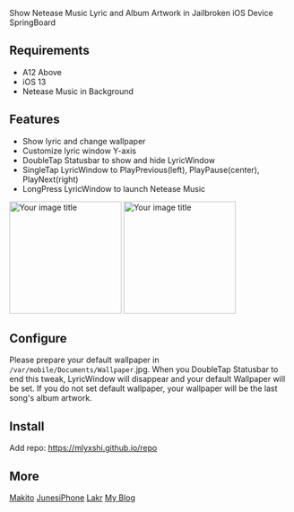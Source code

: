 Show Netease Music Lyric and Album Artwork in Jailbroken iOS Device SpringBoard

## Requirements
- A12 Above
- iOS 13 
- Netease Music in Background

## Features
- Show lyric and change wallpaper 
- Customize lyric window Y-axis
- DoubleTap Statusbar to show and hide LyricWindow
- SingleTap LyricWindow to PlayPrevious(left), PlayPause(center), PlayNext(right)
- LongPress LyricWindow to launch Netease Music

<img src="https://raw.githubusercontent.com/onewayticket255/DesktopNeteaseLyric/master/screenshot.png" alt="Your image title" width="200"/>
<img src="https://raw.githubusercontent.com/onewayticket255/DesktopNeteaseLyric/master/setting.png" alt="Your image title" width="200"/>

## Configure 
Please prepare your default wallpaper in `/var/mobile/Documents/Wallpaper`.jpg. When you DoubleTap Statusbar to end this tweak, LyricWindow will disappear and your default Wallpaper will be set. If you do not set default wallpaper, your wallpaper will be the last song's album artwork.

## Install
Add repo: https://mlyxshi.github.io/repo

## More
[Makito](https://keep.moe/2019/05/16/netease-now-playing-lldb/)
[JunesiPhone](https://github.com/JunesiPhone/XenInfo)
[Lakr](https://lab.qaq.wiki/Lakr233/ilrcoverlay)
[My Blog](https://mlyxshi.github.io/blog/2020/03/11/neteaselyric/)